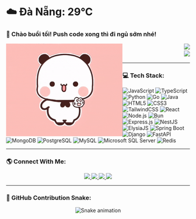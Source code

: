 # ☁️ Đà Nẵng: 29°C

### 🌙 Chào buổi tối! Push code xong thì đi ngủ sớm nhé!

<div align="center">
  <img align="left" height="253" width="auto" src="cute_bear.gif" />

  <div align="right">
    <img src='https://profile-counter.glitch.me/tienhai2808/count.svg?' />
  </div>
  
  <div align="right">
    <a href="https://open.spotify.com/user/31pkyjzqep5uedbuiyfocfotupmu">
      <img src="https://spotify-recently-played-readme.vercel.app/api?user=31pkyjzqep5uedbuiyfocfotupmu&count=3&unique=true" />
    </a>
  </div>
</div>

---

### 💻 Tech Stack:
![JavaScript](https://img.shields.io/badge/javascript-%23323330.svg?style=for-the-badge&logo=javascript&logoColor=%23F7DF1E)
![TypeScript](https://img.shields.io/badge/typescript-%23007ACC.svg?style=for-the-badge&logo=typescript&logoColor=white)
![Python](https://img.shields.io/badge/python-%233776AB.svg?style=for-the-badge&logo=python&logoColor=white)
![Go](https://img.shields.io/badge/go-%2300ADD8.svg?style=for-the-badge&logo=go&logoColor=white)
![Java](https://img.shields.io/badge/java-%23ED8B00.svg?style=for-the-badge&logo=openjdk&logoColor=white)
![HTML5](https://img.shields.io/badge/html5-%23E34F26.svg?style=for-the-badge&logo=html5&logoColor=white)
![CSS3](https://img.shields.io/badge/css3-%231572B6.svg?style=for-the-badge&logo=css3&logoColor=white)
![TailwindCSS](https://img.shields.io/badge/tailwindcss-%2338B2AC.svg?style=for-the-badge&logo=tailwind-css&logoColor=white)
![React](https://img.shields.io/badge/react-%2320232a.svg?style=for-the-badge&logo=react&logoColor=%2361DAFB)
![Node.js](https://img.shields.io/badge/node.js-6DA55F?style=for-the-badge&logo=node.js&logoColor=white)
![Bun](https://img.shields.io/badge/Bun-%23000000.svg?style=for-the-badge&logo=bun&logoColor=white)
![Express.js](https://img.shields.io/badge/express.js-%23404d59.svg?style=for-the-badge&logo=express&logoColor=%2361DAFB)
![NestJS](https://img.shields.io/badge/nestjs-%23E0234E.svg?style=for-the-badge&logo=nestjs&logoColor=white)
![ElysiaJS](https://img.shields.io/badge/elysia-%23000000.svg?style=for-the-badge&logo=elysia&logoColor=white)
![Spring Boot](https://img.shields.io/badge/Spring%20Boot-%236DB33F.svg?style=for-the-badge&logo=spring-boot&logoColor=white)
![Django](https://img.shields.io/badge/django-%23092E20.svg?style=for-the-badge&logo=django&logoColor=white)
![FastAPI](https://img.shields.io/badge/FastAPI-005571?style=for-the-badge&logo=fastapi)
![MongoDB](https://img.shields.io/badge/MongoDB-%234ea94b.svg?style=for-the-badge&logo=mongodb&logoColor=white)
![PostgreSQL](https://img.shields.io/badge/postgresql-%23316192.svg?style=for-the-badge&logo=postgresql&logoColor=white)
![MySQL](https://img.shields.io/badge/mysql-4479A1.svg?style=for-the-badge&logo=mysql&logoColor=white)
![Microsoft SQL Server](https://img.shields.io/badge/Microsoft%20SQL%20Server-CC2927?style=for-the-badge&logo=microsoft%20sql%20server&logoColor=white)
![Redis](https://img.shields.io/badge/redis-%23DD0031.svg?style=for-the-badge&logo=redis&logoColor=white)

---

### 🌎 Connect With Me:
<div align="center">
  <a href="https://www.instagram.com/_thari08/" target="_blank">
    <img src="https://img.shields.io/static/v1?message=Instagram&logo=instagram&label=&color=E4405F&logoColor=white&labelColor=&style=for-the-badge" height="35" />
  </a>
  <a href="mailto:tienhai2808@gmail.com" target="_blank">
    <img src="https://img.shields.io/static/v1?message=Gmail&logo=gmail&label=&color=D14836&logoColor=white&labelColor=&style=for-the-badge" height="35" />
  </a>
  <a href="https://www.facebook.com/hai.tan.288" target="_blank">
    <img src="https://img.shields.io/static/v1?message=Facebook&logo=facebook&label=&color=1877F2&logoColor=white&labelColor=&style=for-the-badge" height="35" />
  </a>
  <a href="https://www.linkedin.com/in/tienhai2808/" target="_blank">
    <img src="https://img.shields.io/static/v1?message=LinkedIn&logo=linkedin&label=&color=0077B5&logoColor=white&labelColor=&style=for-the-badge" height="35" />
  </a>
</div>

---

### 🐍 GitHub Contribution Snake:
<div align="center">
  <img src="https://raw.githubusercontent.com/tienhai2808/tienhai2808/output/snake.svg" alt="Snake animation" />
</div>
